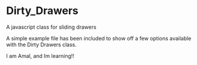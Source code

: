 # Dirty_Drawers
A javascript class for sliding drawers

A simple example file has been included to show off a few options available with the Dirty Drawers class.

I am Amal, and Im learning!!